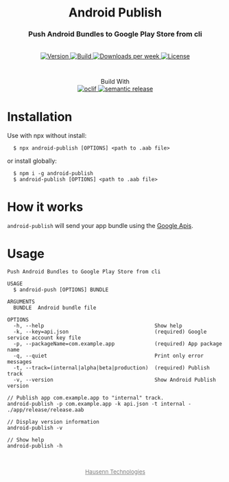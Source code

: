 <h1 align="center" style="border-bottom: none;">Android Publish</h1>
<h3 align="center">Push Android Bundles to Google Play Store from cli</h3>
<br />
<div align="center" style="margin-bottom: 3em">
  <a href="https://npmjs.org/package/android-publish">
    <img alt="Version" src="https://img.shields.io/npm/v/android-publish.svg">
  </a>
  <a href="https://github.com/HausennTechnologies/android-publish/actions/workflows/release.yml">
    <img alt="Build" src="https://github.com/HausennTechnologies/android-publish/actions/workflows/release.yml/badge.svg?branch=master">
  </a>
  <a href="https://npmjs.org/package/android-publish">
    <img alt="Downloads per week" src="https://img.shields.io/npm/dw/android-publish.svg">
  </a>
    <a href="https://github.com/HausennTechnologies/android-publish/blob/master/LICENSE.md">
    <img alt="License" src="https://img.shields.io/npm/l/android-publish.svg">
  </a>
</div>

<p align="center">
Build With
<br />
<a href="https://oclif.io">
    <img alt="oclif" src="https://img.shields.io/badge/cli-oclif-brightgreen.svg">
  </a>
  <a href="https://github.com/semantic-release/semantic-release">
    <img alt="semantic release" src="https://img.shields.io/badge/%20%20%F0%9F%93%A6%F0%9F%9A%80-semantic--release-e10079.svg">
  </a>
</p>

# Installation

Use with npx without install:

```sh-session
  $ npx android-publish [OPTIONS] <path to .aab file>
```

or install globally:

```sh-session
  $ npm i -g android-publish
  $ android-publish [OPTIONS] <path to .aab file>

```

# How it works

`android-publish` will send your app bundle using the
[Google Apis](https://developers.google.com/android-publisher/api-ref/rest).

# Usage

```
Push Android Bundles to Google Play Store from cli

USAGE
  $ android-push [OPTIONS] BUNDLE

ARGUMENTS
  BUNDLE  Android bundle file

OPTIONS
  -h, --help                                    Show help
  -k, --key=api.json                            (required) Google service account key file
  -p, --packageName=com.example.app             (required) App package name
  -q, --quiet                                   Print only error messages
  -t, --track=(internal|alpha|beta|production)  (required) Publish track
  -v, --version                                 Show Android Publish version
```

```sh-session
// Publish app com.example.app to "internal" track.
android-publish -p com.example.app -k api.json -t internal - ./app/release/release.aab

// Display version information
android-publish -v

// Show help
android-publish -h
```

<br/>
<p align="center">
  <a style="color: #7c7c7c; font-size: small; margin-top: 2em" href="https://www.hausenn.com.br">
  Hausenn Technologies
  </a>
</p>

